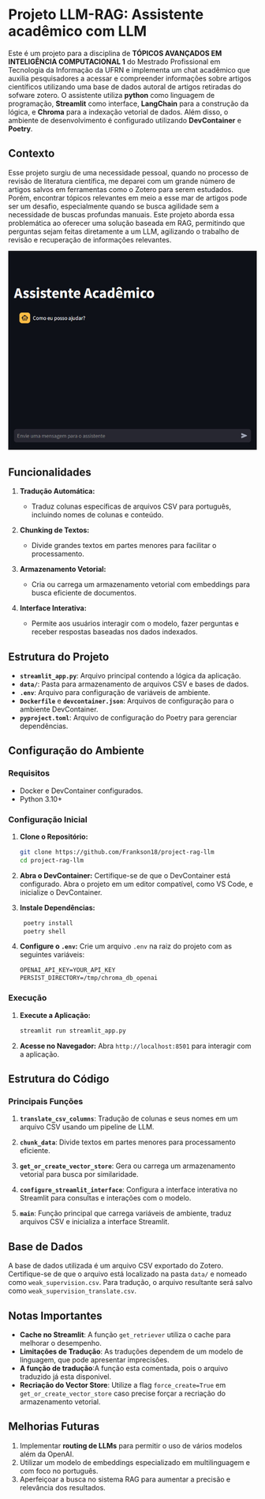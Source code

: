 # Projeto LLM-RAG: Assistente acadêmico com LLM

Este é um projeto para a disciplina de **TÓPICOS AVANÇADOS EM INTELIGÊNCIA COMPUTACIONAL 1** do Mestrado Profissional em Tecnologia da Informação da UFRN e implementa um chat acadêmico que auxilia pesquisadores a acessar e compreender informações sobre artigos científicos utilizando uma base de dados autoral de artigos retiradas do sofware zotero. O assistente utiliza **python** como linguagem de programação, **Streamlit** como interface, **LangChain** para a construção da lógica, e **Chroma** para a indexação vetorial de dados. Além disso, o ambiente de desenvolvimento é configurado utilizando **DevContainer** e **Poetry**.

## Contexto

Esse projeto surgiu de uma necessidade pessoal, quando no processo de revisão de literatura científica, me deparei com um grande número de artigos salvos em ferramentas como o Zotero para serem estudados. Porém, encontrar tópicos relevantes em meio a esse mar de artigos pode ser um desafio, especialmente quando se busca agilidade sem a necessidade de buscas profundas manuais. Este projeto aborda essa problemática ao oferecer uma solução baseada em RAG, permitindo que perguntas sejam feitas diretamente a um LLM, agilizando o trabalho de revisão e recuperação de informações relevantes.

![Interface](img/interface.jpeg)

## Funcionalidades

1. **Tradução Automática:**
   - Traduz colunas específicas de arquivos CSV para português, incluindo nomes de colunas e conteúdo.
   
2. **Chunking de Textos:**
   - Divide grandes textos em partes menores para facilitar o processamento.
   
3. **Armazenamento Vetorial:**
   - Cria ou carrega um armazenamento vetorial com embeddings para busca eficiente de documentos.

4. **Interface Interativa:**
   - Permite aos usuários interagir com o modelo, fazer perguntas e receber respostas baseadas nos dados indexados.

## Estrutura do Projeto

- **`streamlit_app.py`**: Arquivo principal contendo a lógica da aplicação.
- **`data/`**: Pasta para armazenamento de arquivos CSV e bases de dados.
- **`.env`**: Arquivo para configuração de variáveis de ambiente.
- **`Dockerfile`** e **`devcontainer.json`**: Arquivos de configuração para o ambiente DevContainer.
- **`pyproject.toml`**: Arquivo de configuração do Poetry para gerenciar dependências.

## Configuração do Ambiente

### Requisitos

- Docker e DevContainer configurados.
- Python 3.10+

### Configuração Inicial

1. **Clone o Repositório:**
   ```bash
   git clone https://github.com/Frankson18/project-rag-llm
   cd project-rag-llm
   ```

2. **Abra o DevContainer:**
   Certifique-se de que o DevContainer está configurado. Abra o projeto em um editor compatível, como VS Code, e inicialize o DevContainer.

3. **Instale Dependências:**
   ```bash
    poetry install
    poetry shell
    ```

4. **Configure o `.env`:**
   Crie um arquivo `.env` na raiz do projeto com as seguintes variáveis:
   ```env
   OPENAI_API_KEY=YOUR_API_KEY
   PERSIST_DIRECTORY=/tmp/chroma_db_openai
   ```

### Execução

1. **Execute a Aplicação:**
   ```bash
   streamlit run streamlit_app.py
   ```

2. **Acesse no Navegador:**
   Abra `http://localhost:8501` para interagir com a aplicação.

## Estrutura do Código

### Principais Funções

1. **`translate_csv_columns`**:
   Tradução de colunas e seus nomes em um arquivo CSV usando um pipeline de LLM.

2. **`chunk_data`**:
   Divide textos em partes menores para processamento eficiente.

3. **`get_or_create_vector_store`**:
   Gera ou carrega um armazenamento vetorial para busca por similaridade.

4. **`configure_streamlit_interface`**:
   Configura a interface interativa no Streamlit para consultas e interações com o modelo.

5. **`main`**:
   Função principal que carrega variáveis de ambiente, traduz arquivos CSV e inicializa a interface Streamlit.

## Base de Dados

A base de dados utilizada é um arquivo CSV exportado do Zotero. Certifique-se de que o arquivo está localizado na pasta `data/` e nomeado como `weak_supervision.csv`. Para tradução, o arquivo resultante será salvo como `weak_supervision_translate.csv`.

## Notas Importantes

- **Cache no Streamlit**: A função `get_retriever` utiliza o cache para melhorar o desempenho.
- **Limitações de Tradução**: As traduções dependem de um modelo de linguagem, que pode apresentar imprecisões.
- **A função de tradução**:A função esta comentada, pois o arquivo traduzido já esta disponivel.
- **Recriação do Vector Store**: Utilize a flag `force_create=True` em `get_or_create_vector_store` caso precise forçar a recriação do armazenamento vetorial.

## Melhorias Futuras

1. Implementar **routing de LLMs** para permitir o uso de vários modelos além da OpenAI.
2. Utilizar um modelo de embeddings especializado em multilinguagem e com foco no português.
3. Aperfeiçoar a busca no sistema RAG para aumentar a precisão e relevância dos resultados.


